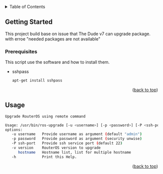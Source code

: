 <!-- TABLE OF CONTENTS -->
<details>
  <summary>Table of Contents</summary>
  <ol>
    <li>
      <a href="#getting-started">Getting Started</a>
      <ul>
        <li><a href="#prerequisites">Prerequisites</a></li>
      </ul>
    </li>
    <li><a href="#usage">Usage</a></li>
  </ol>
</details>

<!-- GETTING STARTED -->
## Getting Started

This project build base on issue that The Dude v7 can upgrade package. 
with erroe "needed packages are not available"

### Prerequisites

This script use the software and how to install them.
* sshpass
  ```sh
  apt-get install sshpass
  ```
<p align="right">(<a href="#readme-top">back to top</a>)</p>

<!-- USAGE EXAMPLES -->
## Usage
```sh
Upgrade RouterOS using remote command

Usage: /usr/bin/ros-upgrade [-u <username>] [-p <password>] [-P <ssh-port>] -v[<version>] hostname1 [hostname2] [hostname3]
options:
   -u username   Provide username as argument (default "admin")
   -p password   Provide password as argument (security unwise)
   -P ssh-port   Provide ssh service port (default 22)
   -v version    RouterOS version to upgrade 
      hostname   Hostname list, list for multiple hostname
   -h            Print this Help.
```
<p align="right">(<a href="#readme-top">back to top</a>)</p>
